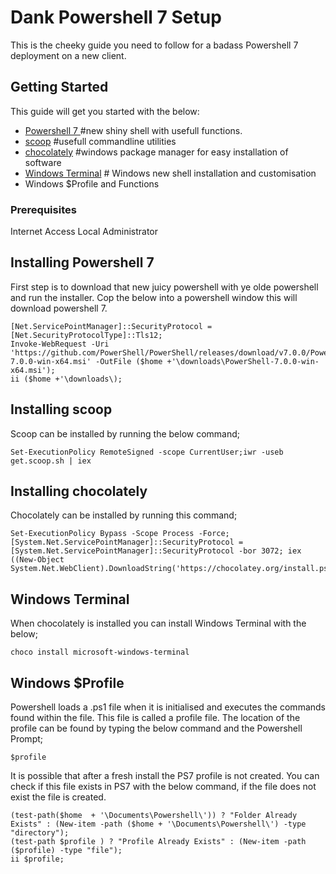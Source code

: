 # Dank Powershell 7 Setup

This is the cheeky guide you need to follow for a badass Powershell 7 deployment on a new client.

## Getting Started

This guide will get you started with the below:

* [Powershell 7 ](https://github.com/PowerShell/powershell/releases) #new shiny shell with usefull functions.
* [scoop](https://scoop.sh/) #usefull commandline utilities
* [chocolately](https://chocolatey.org/) #windows package manager for easy installation of software
* [Windows Terminal](https://github.com/microsoft/terminal) # Windows new shell installation and customisation
* Windows $Profile and Functions


### Prerequisites

Internet Access
Local Administrator


## Installing Powershell 7

First step is to download that new juicy powershell with ye olde powershell and run the installer.
Cop the below into a powershell window this will download powershell 7.

```
[Net.ServicePointManager]::SecurityProtocol = [Net.SecurityProtocolType]::Tls12;
Invoke-WebRequest -Uri 'https://github.com/PowerShell/PowerShell/releases/download/v7.0.0/PowerShell-7.0.0-win-x64.msi' -OutFile ($home +'\downloads\PowerShell-7.0.0-win-x64.msi');
ii ($home +'\downloads\);
```
## Installing scoop

Scoop can be installed by running the below command;
```
Set-ExecutionPolicy RemoteSigned -scope CurrentUser;iwr -useb get.scoop.sh | iex

```
## Installing chocolately

Chocolately can be installed by running this command;

```
Set-ExecutionPolicy Bypass -Scope Process -Force; [System.Net.ServicePointManager]::SecurityProtocol = [System.Net.ServicePointManager]::SecurityProtocol -bor 3072; iex ((New-Object System.Net.WebClient).DownloadString('https://chocolatey.org/install.ps1'));
```
## Windows Terminal
When chocolately is installed you can install Windows Terminal with the below;

```
choco install microsoft-windows-terminal
```
## Windows $Profile
Powershell loads a .ps1 file when it is initialised and executes the commands found within the file. This file is called a profile file.
The location of the profile can be found by typing the below command and the Powershell Prompt;
```
$profile
```
It is possible that after a fresh install the PS7 profile is not created. You can check if this file exists in PS7 with the below command, if the file does not exist the file is created.
```
(test-path($home  + '\Documents\Powershell\')) ? "Folder Already Exists" : (New-item -path ($home + '\Documents\Powershell\') -type "directory");
(test-path $profile ) ? "Profile Already Exists" : (New-item -path ($profile) -type "file");
ii $profile;
```
